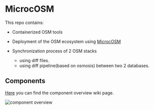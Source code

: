 # MicrocOSM

This repo contains:

* Containerized OSM tools

* Deployment of the OSM ecosystem using [MicrocOSM](/microcOSM/README.md)
  
* Synchronization process of 2 OSM stacks
  * using diff files.
  * using diff pipeline(based on osmosis) between two 2 databases.

## Components

[Here](https://wiki.openstreetmap.org/wiki/Component_overview) you can find the component overview wiki page.

![component overview](https://wiki.openstreetmap.org/w/images/thumb/2/27/OSM_Components.svg/800px-OSM_Components.svg.png)
